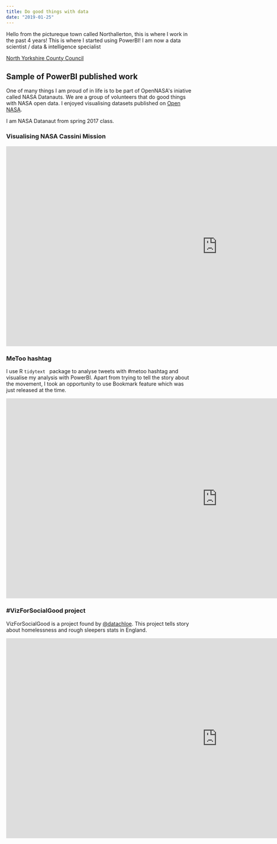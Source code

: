 ```yaml
---
title: Do good things with data
date: "2019-01-25"
---
```


Hello from the pictureque town called Northallerton, this is where I work in the past 4 years! This is where I started using PowerBI!  I am now a data scientist / data & intelligence specialist

[North Yorkshire County Council](http://www.northyorks.gov.uk)

## Sample of PowerBI published work

One of many things I am proud of in life is to be part of OpenNASA's iniative called NASA Datanauts. We are a group of volunteers that do good things with NASA open data. I enjoyed visualising datasets published on [Open NASA](http://data.nasa.gov).

I am NASA Datanaut from spring 2017 class. 

### Visualising NASA Cassini Mission
<iframe width="1140" height="541.25" src="https://app.powerbi.com/view?r=eyJrIjoiNjRmM2Y0MGQtODJjYi00NDk5LTk1MTgtMjU1Njg4OTU1NDAwIiwidCI6ImFkM2Q5YzczLTk4MzAtNDRhMS1iNDg3LWUxMDU1NDQxYzcwZSIsImMiOjh9" frameborder="0" allowFullScreen="true"></iframe>


### MeToo hashtag

I use R ```tidytext ``` package to analyse tweets with #metoo hashtag and visualise my analysis with PowerBI.
Apart from trying to tell the story about the movement, I took an opportunity to use Bookmark feature which was just released at the time.

<iframe width="1140" height="541.25" src="https://app.powerbi.com/view?r=eyJrIjoiZTFhMTljZjQtZjU4Ni00ZmNmLWFmNDItNWVkNmFiNDFlMTc0IiwidCI6ImFkM2Q5YzczLTk4MzAtNDRhMS1iNDg3LWUxMDU1NDQxYzcwZSIsImMiOjh9" frameborder="0" allowFullScreen="true"></iframe>

### #VizForSocialGood project 
VizForSocialGood is a project found by [@datachloe](https://twitter.com/datachloe).  This project tells story about homelessness and rough sleepers stats in England. 

<iframe width="1140" height="541.25" src="https://app.powerbi.com/view?r=eyJrIjoiYzRlYzEyZWUtNmU4Yi00NjQyLTgwNDUtNWFiZGExNTNkZDU1IiwidCI6ImFkM2Q5YzczLTk4MzAtNDRhMS1iNDg3LWUxMDU1NDQxYzcwZSIsImMiOjh9" frameborder="0" allowFullScreen="true"></iframe>

